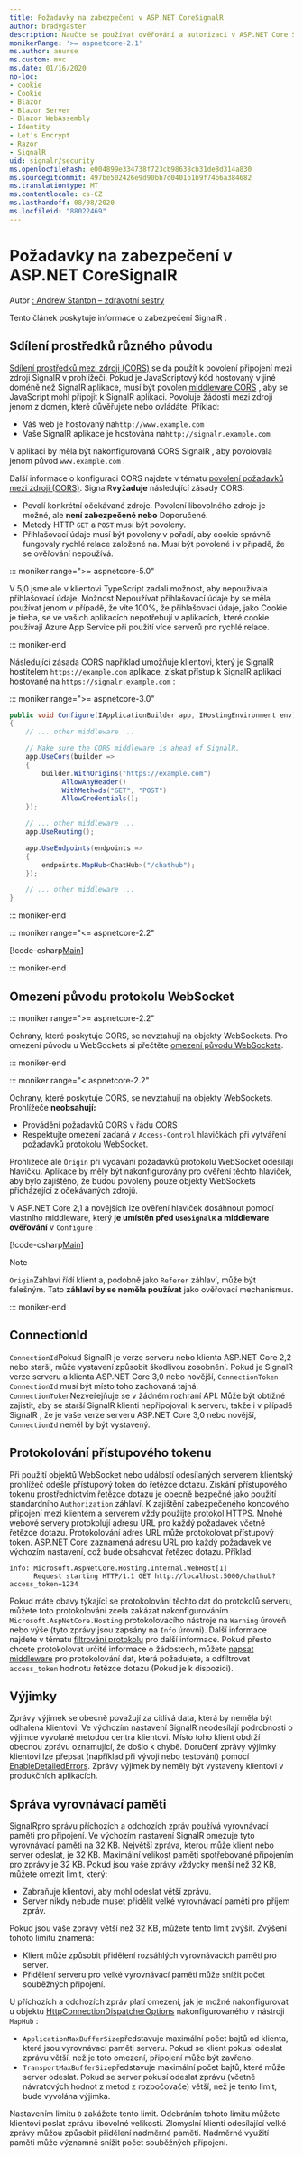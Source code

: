 ```yaml
---
title: Požadavky na zabezpečení v ASP.NET CoreSignalR
author: bradygaster
description: Naučte se používat ověřování a autorizaci v ASP.NET Core SignalR .
monikerRange: '>= aspnetcore-2.1'
ms.author: anurse
ms.custom: mvc
ms.date: 01/16/2020
no-loc:
- cookie
- Cookie
- Blazor
- Blazor Server
- Blazor WebAssembly
- Identity
- Let's Encrypt
- Razor
- SignalR
uid: signalr/security
ms.openlocfilehash: e004899e334738f723cb98638cb31de8d314a830
ms.sourcegitcommit: 497be502426e9d90bb7d0401b1b9f74b6a384682
ms.translationtype: MT
ms.contentlocale: cs-CZ
ms.lasthandoff: 08/08/2020
ms.locfileid: "88022469"
---
```

# <a name="security-considerations-in-aspnet-core-no-locsignalr"></a>Požadavky na zabezpečení v ASP.NET CoreSignalR

Autor [: Andrew Stanton – zdravotní sestry](https://twitter.com/anurse)

Tento článek poskytuje informace o zabezpečení SignalR .

## <a name="cross-origin-resource-sharing"></a>Sdílení prostředků různého původu

[Sdílení prostředků mezi zdroji (CORS)](https://www.w3.org/TR/cors/) se dá použít k povolení připojení mezi zdroji SignalR v prohlížeči. Pokud je JavaScriptový kód hostovaný v jiné doméně než SignalR aplikace, musí být povolen [middleware CORS](xref:security/cors) , aby se JavaScript mohl připojit k SignalR aplikaci. Povoluje žádosti mezi zdroji jenom z domén, které důvěřujete nebo ovládáte. Příklad:

* Váš web je hostovaný na`http://www.example.com`
* Vaše SignalR aplikace je hostována na`http://signalr.example.com`

V aplikaci by měla být nakonfigurovaná CORS SignalR , aby povolovala jenom původ `www.example.com` .

Další informace o konfiguraci CORS najdete v tématu [povolení požadavků mezi zdroji (CORS)](xref:security/cors). SignalR**vyžaduje** následující zásady CORS:

* Povolí konkrétní očekávané zdroje. Povolení libovolného zdroje je možné, ale **není zabezpečené nebo** Doporučené.
* Metody HTTP `GET` a `POST` musí být povoleny.
* Přihlašovací údaje musí být povoleny v pořadí, aby cookie správně fungovaly rychlé relace založené na. Musí být povolené i v případě, že se ověřování nepoužívá.

::: moniker range=">= aspnetcore-5.0"

V 5,0 jsme ale v klientovi TypeScript zadali možnost, aby nepoužívala přihlašovací údaje.
Možnost Nepoužívat přihlašovací údaje by se měla používat jenom v případě, že víte 100%, že přihlašovací údaje, jako Cookie je třeba, se ve vašich aplikacích nepotřebují v aplikacích, které cookie používají Azure App Service při použití více serverů pro rychlé relace.

::: moniker-end

Následující zásada CORS například umožňuje klientovi, který je SignalR hostitelem `https://example.com` aplikace, získat přístup k SignalR aplikaci hostované na `https://signalr.example.com` :

::: moniker range=">= aspnetcore-3.0"

```csharp
public void Configure(IApplicationBuilder app, IHostingEnvironment env)
{
    // ... other middleware ...

    // Make sure the CORS middleware is ahead of SignalR.
    app.UseCors(builder =>
    {
        builder.WithOrigins("https://example.com")
            .AllowAnyHeader()
            .WithMethods("GET", "POST")
            .AllowCredentials();
    });

    // ... other middleware ...
    app.UseRouting();

    app.UseEndpoints(endpoints =>
    {
        endpoints.MapHub<ChatHub>("/chathub");
    });

    // ... other middleware ...
}
```

::: moniker-end

::: moniker range="<= aspnetcore-2.2"

[!code-csharp[Main](security/sample/Startup.cs?name=snippet1)]

::: moniker-end

## <a name="websocket-origin-restriction"></a>Omezení původu protokolu WebSocket

::: moniker range=">= aspnetcore-2.2"

Ochrany, které poskytuje CORS, se nevztahují na objekty WebSockets. Pro omezení původu u WebSockets si přečtěte [omezení původu WebSockets](xref:fundamentals/websockets#websocket-origin-restriction).

::: moniker-end

::: moniker range="< aspnetcore-2.2"

Ochrany, které poskytuje CORS, se nevztahují na objekty WebSockets. Prohlížeče **neobsahují:**

* Provádění požadavků CORS v řádu CORS
* Respektujte omezení zadaná v `Access-Control` hlavičkách při vytváření požadavků protokolu WebSocket.

Prohlížeče ale `Origin` při vydávání požadavků protokolu WebSocket odesílají hlavičku. Aplikace by měly být nakonfigurovány pro ověření těchto hlaviček, aby bylo zajištěno, že budou povoleny pouze objekty WebSockets přicházející z očekávaných zdrojů.

V ASP.NET Core 2,1 a novějších lze ověření hlaviček dosáhnout pomocí vlastního middleware, který **je umístěn před `UseSignalR` a middleware ověřování** v `Configure` :

[!code-csharp[Main](security/sample/Startup.cs?name=snippet2)]

> [!NOTE]
> `Origin`Záhlaví řídí klient a, podobně jako `Referer` záhlaví, může být falešným. Tato **záhlaví by se neměla používat** jako ověřovací mechanismus.

::: moniker-end

## <a name="connectionid"></a>ConnectionId

`ConnectionId`Pokud SignalR je verze serveru nebo klienta ASP.NET Core 2,2 nebo starší, může vystavení způsobit škodlivou zosobnění. Pokud je SignalR verze serveru a klienta ASP.NET Core 3,0 nebo novější, `ConnectionToken` `ConnectionId` musí být místo toho zachovaná tajná. `ConnectionToken`Nezveřejňuje se v žádném rozhraní API.  Může být obtížné zajistit, aby se starší SignalR klienti nepřipojovali k serveru, takže i v případě SignalR , že je vaše verze serveru ASP.NET Core 3,0 nebo novější, `ConnectionId` neměl by být vystavený.

## <a name="access-token-logging"></a>Protokolování přístupového tokenu

Při použití objektů WebSocket nebo událostí odesílaných serverem klientský prohlížeč odešle přístupový token do řetězce dotazu. Získání přístupového tokenu prostřednictvím řetězce dotazu je obecně bezpečné jako použití standardního `Authorization` záhlaví. K zajištění zabezpečeného koncového připojení mezi klientem a serverem vždy použijte protokol HTTPS. Mnohé webové servery protokolují adresu URL pro každý požadavek včetně řetězce dotazu. Protokolování adres URL může protokolovat přístupový token. ASP.NET Core zaznamená adresu URL pro každý požadavek ve výchozím nastavení, což bude obsahovat řetězec dotazu. Příklad:

```
info: Microsoft.AspNetCore.Hosting.Internal.WebHost[1]
      Request starting HTTP/1.1 GET http://localhost:5000/chathub?access_token=1234
```

Pokud máte obavy týkající se protokolování těchto dat do protokolů serveru, můžete toto protokolování zcela zakázat nakonfigurováním `Microsoft.AspNetCore.Hosting` protokolovacího nástroje na `Warning` úroveň nebo výše (tyto zprávy jsou zapsány na `Info` úrovni). Další informace najdete v tématu [filtrování protokolu](xref:fundamentals/logging/index#log-filtering) pro další informace. Pokud přesto chcete protokolovat určité informace o žádostech, můžete [napsat middleware](xref:fundamentals/middleware/write) pro protokolování dat, která požadujete, a odfiltrovat `access_token` hodnotu řetězce dotazu (Pokud je k dispozici).

## <a name="exceptions"></a>Výjimky

Zprávy výjimek se obecně považují za citlivá data, která by neměla být odhalena klientovi. Ve výchozím nastavení SignalR neodesílají podrobnosti o výjimce vyvolané metodou centra klientovi. Místo toho klient obdrží obecnou zprávu oznamující, že došlo k chybě. Doručení zprávy výjimky klientovi lze přepsat (například při vývoji nebo testování) pomocí [EnableDetailedErrors](xref:signalr/configuration#configure-server-options). Zprávy výjimek by neměly být vystaveny klientovi v produkčních aplikacích.

## <a name="buffer-management"></a>Správa vyrovnávací paměti

SignalRpro správu příchozích a odchozích zpráv používá vyrovnávací paměti pro připojení. Ve výchozím nastavení SignalR omezuje tyto vyrovnávací paměti na 32 KB. Největší zpráva, kterou může klient nebo server odeslat, je 32 KB. Maximální velikost paměti spotřebované připojením pro zprávy je 32 KB. Pokud jsou vaše zprávy vždycky menší než 32 KB, můžete omezit limit, který:

* Zabraňuje klientovi, aby mohl odeslat větší zprávu.
* Server nikdy nebude muset přidělit velké vyrovnávací paměti pro příjem zpráv.

Pokud jsou vaše zprávy větší než 32 KB, můžete tento limit zvýšit. Zvýšení tohoto limitu znamená:

* Klient může způsobit přidělení rozsáhlých vyrovnávacích pamětí pro server.
* Přidělení serveru pro velké vyrovnávací paměti může snížit počet souběžných připojení.

U příchozích a odchozích zpráv platí omezení, jak je možné nakonfigurovat u objektu [HttpConnectionDispatcherOptions](xref:signalr/configuration#configure-server-options) nakonfigurovaného v nástroji `MapHub` :

* `ApplicationMaxBufferSize`představuje maximální počet bajtů od klienta, které jsou vyrovnávací paměti serveru. Pokud se klient pokusí odeslat zprávu větší, než je toto omezení, připojení může být zavřeno.
* `TransportMaxBufferSize`představuje maximální počet bajtů, které může server odeslat. Pokud se server pokusí odeslat zprávu (včetně návratových hodnot z metod z rozbočovače) větší, než je tento limit, bude vyvolána výjimka.

Nastavením limitu `0` zakážete tento limit. Odebráním tohoto limitu můžete klientovi poslat zprávu libovolné velikosti. Zlomyslní klienti odesílající velké zprávy můžou způsobit přidělení nadměrné paměti. Nadměrné využití paměti může významně snížit počet souběžných připojení.
